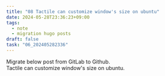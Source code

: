 ```yaml
---
title: "08 Tactile can customize window's size on ubuntu"
date: 2024-05-28T23:36:23+09:00
tags:
  - note
  - migration hugo posts
draft: false
task: "06_202405282336"
---
```


Migrate below post from GitLab to Github.  
Tactile can customize window's size on ubuntu.
